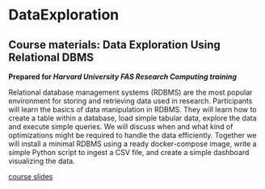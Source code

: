 # DataExploration

Course materials: Data Exploration Using Relational DBMS
--------------------------------------------------------

**Prepared for *Harvard University FAS Research Computing training***

Relational database management systems (RDBMS) are the most popular environment for storing and retrieving data used in
research. Participants will learn the basics of data manipulation in RDBMS. They will learn how to create a table within
a database, load simple tabular data, explore the data and execute simple queries. We will discuss when and what kind of
optimizations might be required to handle the data efficiently. Together we will install a minimal RDBMS using a ready
docker-compose image, write a simple Python script to ingest a CSV file, and create a simple dashboard visualizing the
data.

[course slides](https://docs.google.com/presentation/d/1lmCX-Medst699I74nZ_asLBrC1dwocb5G12aWdYK5h8/edit?usp=sharing) 
